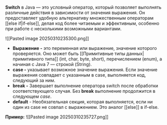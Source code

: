 
**Switch** в Java — это условный оператор, который позволяет выполнять различные действия в зависимости от значения выражения. Он предоставляет удобную альтернативу множественным операторам [[else if|if-else]], делая код более читаемым и эффективным, особенно при работе с несколькими возможными вариантами.

![[Pasted image 20250310235300.png]]
- **Выражение -** это переменная или выражение, значение которого проверяется. Оно может быть [[Примитивные типы данных|примитивного типа]] (int, char, byte, short), перечислением (enum), а начиная с Java 7 — строкой (String).
- **case -**  указывает возможное значение выражения. Если значение выражения совпадает с указанным в case, выполняется код, следующий за ним.
- **break -** Завершает выполнение оператора switch после обработки соответствующего случая. Без **break** выполнение продолжится в следующем *case*.
- **default** - Необязательная секция, которая выполняется, если ни один из case не совпал с выражением. Это аналог [[else]] в if-else.

**Пример:**
![[Pasted image 20250310235727.png]]